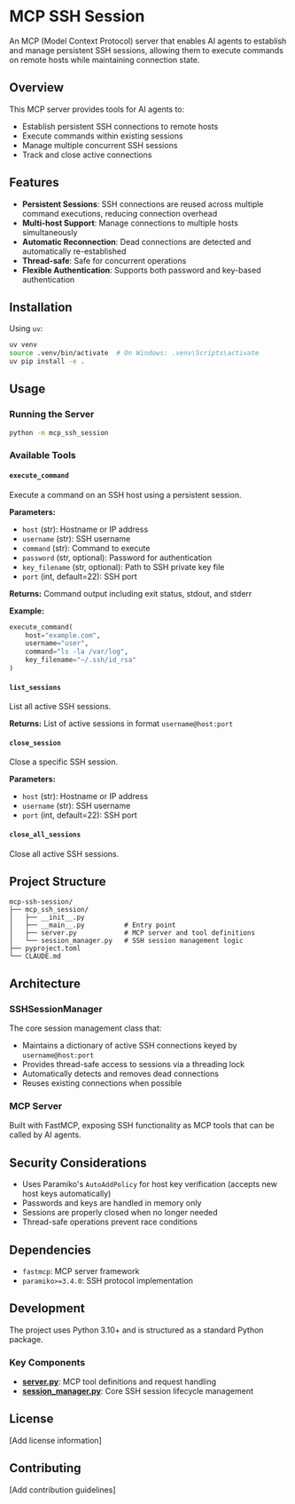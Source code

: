 # MCP SSH Session

An MCP (Model Context Protocol) server that enables AI agents to establish and manage persistent SSH sessions, allowing them to execute commands on remote hosts while maintaining connection state.

## Overview

This MCP server provides tools for AI agents to:
- Establish persistent SSH connections to remote hosts
- Execute commands within existing sessions
- Manage multiple concurrent SSH sessions
- Track and close active connections

## Features

- **Persistent Sessions**: SSH connections are reused across multiple command executions, reducing connection overhead
- **Multi-host Support**: Manage connections to multiple hosts simultaneously
- **Automatic Reconnection**: Dead connections are detected and automatically re-established
- **Thread-safe**: Safe for concurrent operations
- **Flexible Authentication**: Supports both password and key-based authentication

## Installation

Using `uv`:

```bash
uv venv
source .venv/bin/activate  # On Windows: .venv\Scripts\activate
uv pip install -e .
```

## Usage

### Running the Server

```bash
python -m mcp_ssh_session
```

### Available Tools

#### `execute_command`
Execute a command on an SSH host using a persistent session.

**Parameters:**
- `host` (str): Hostname or IP address
- `username` (str): SSH username
- `command` (str): Command to execute
- `password` (str, optional): Password for authentication
- `key_filename` (str, optional): Path to SSH private key file
- `port` (int, default=22): SSH port

**Returns:** Command output including exit status, stdout, and stderr

**Example:**
```python
execute_command(
    host="example.com",
    username="user",
    command="ls -la /var/log",
    key_filename="~/.ssh/id_rsa"
)
```

#### `list_sessions`
List all active SSH sessions.

**Returns:** List of active sessions in format `username@host:port`

#### `close_session`
Close a specific SSH session.

**Parameters:**
- `host` (str): Hostname or IP address
- `username` (str): SSH username
- `port` (int, default=22): SSH port

#### `close_all_sessions`
Close all active SSH sessions.

## Project Structure

```
mcp-ssh-session/
├── mcp_ssh_session/
│   ├── __init__.py
│   ├── __main__.py          # Entry point
│   ├── server.py            # MCP server and tool definitions
│   └── session_manager.py   # SSH session management logic
├── pyproject.toml
└── CLAUDE.md
```

## Architecture

### SSHSessionManager
The core session management class that:
- Maintains a dictionary of active SSH connections keyed by `username@host:port`
- Provides thread-safe access to sessions via a threading lock
- Automatically detects and removes dead connections
- Reuses existing connections when possible

### MCP Server
Built with FastMCP, exposing SSH functionality as MCP tools that can be called by AI agents.

## Security Considerations

- Uses Paramiko's `AutoAddPolicy` for host key verification (accepts new host keys automatically)
- Passwords and keys are handled in memory only
- Sessions are properly closed when no longer needed
- Thread-safe operations prevent race conditions

## Dependencies

- `fastmcp`: MCP server framework
- `paramiko>=3.4.0`: SSH protocol implementation

## Development

The project uses Python 3.10+ and is structured as a standard Python package.

### Key Components

- **[server.py](mcp_ssh_session/server.py)**: MCP tool definitions and request handling
- **[session_manager.py](mcp_ssh_session/session_manager.py)**: Core SSH session lifecycle management

## License

[Add license information]

## Contributing

[Add contribution guidelines]
